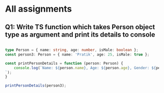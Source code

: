 # All assignments

## Q1: Write TS function which takes Person object type as argument and print its details to console
```ts

type Person = { name: string, age: number, isMale: boolean };
const person3: Person = { name: 'Pratik', age: 25, isMale: true };

const printPersonDetails = function (person: Person) {
    console.log(`Name: ${person.name}, Age: ${person.age}, Gender: ${person.isMale ? "Male" : "Female"}
`);
}

printPersonDetails(person3);

```
